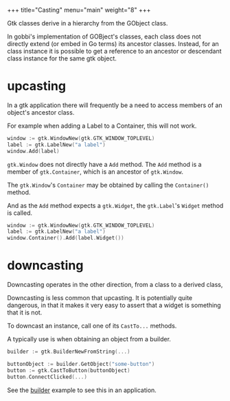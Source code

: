 +++
title="Casting"
menu="main"
weight="8"
+++

Gtk classes derive in a hierarchy from the GObject class.

In gobbi's implementation of GOBject's classes,
each class does not directly extend
(or embed in Go terms)
its ancestor classes.
Instead, for an class instance it is possible to get
a reference to an ancestor or descendant class instance
for the same gtk object.  

# upcasting
In a gtk application there will frequently be a need to
access members of an object's ancestor class.

For example when adding a Label to a Container,
this will not work.

```go
window := gtk.WindowNew(gtk.GTK_WINDOW_TOPLEVEL)
label := gtk.LabelNew("a label")
window.Add(label)
``` 

`gtk.Window` does not directly have a `Add` method.
The `Add` method is a member of `gtk.Container`,
which is an ancestor of `gtk.Window`.

The `gtk.Window`'s `Container` may be obtained by calling
the `Container()` method.

And as the `Add` method expects a `gtk.Widget`,
the `gtk.Label`'s `Widget` method is called.

```go
window := gtk.WindowNew(gtk.GTK_WINDOW_TOPLEVEL)
label := gtk.LabelNew("a label")
window.Container().Add(label.Widget())
``` 

# downcasting
Downcasting operates in the other direction,
from a class to a derived class,

Downcasting is less common that upcasting.
It is potentially quite dangerous, in that it makes
it very easy to assert that a widget is something
that it is not.

To downcast an instance,
call one of its `CastTo...` methods.

A typically use is when obtaining an object from a builder.

```go
builder := gtk.BuilderNewFromString(...)

buttonObject := builder.GetObject("some-button")
button := gtk.CastToButton(buttonObject)
button.ConnectClicked(...)
```

See the
[builder](https://github.com/pekim/gobbi/blob/master/example/builder/main.go)
example to see this in an application. 
